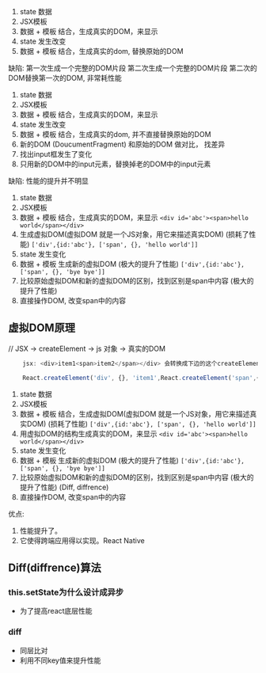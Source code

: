 1. state 数据
2. JSX模板
3. 数据 + 模板 结合，生成真实的DOM，来显示
4. state 发生改变
5. 数据 + 模板 结合，生成真实的dom, 替换原始的DOM
   
缺陷:
第一次生成一个完整的DOM片段
第二次生成一个完整的DOM片段
第二次的DOM替换第一次的DOM, 非常耗性能

1. state 数据
2. JSX模板
3. 数据 + 模板 结合，生成真实的DOM，来显示
4. state 发生改变
5. 数据 + 模板 结合，生成真实的dom, 并不直接替换原始的DOM
6. 新的DOM (DoucumentFragment) 和原始的DOM 做对比， 找差异
7. 找出input框发生了变化
8. 只用新的DOM中的input元素，替换掉老的DOM中的input元素

缺陷:
性能的提升并不明显

1. state 数据
2. JSX模板
3. 数据 + 模板 结合，生成真实的DOM，来显示
`<div id='abc'><span>hello world</span></div>`
4. 生成虚拟DOM(虚拟DOM 就是一个JS对象，用它来描述真实DOM) (损耗了性能)
`['div',{id:'abc'}, ['span', {}, 'hello world']]`
5. state 发生变化
6. 数据 + 模板 生成新的虚拟DOM (极大的提升了性能)
`['div',{id:'abc'}, ['span', {}, 'bye bye']]`
7. 比较原始虚拟DOM和新的虚拟DOM的区别，找到区别是span中内容 (极大的提升了性能)
8. 直接操作DOM, 改变span中的内容

## 虚拟DOM原理
// JSX -> createElement -> js 对象 -> 真实的DOM
```js
    jsx: <div>item1<span>item2</span></div> 会转换成下边的这个createElement

    React.createElement('div', {}, 'item1',React.createElement('span',{},'item2'))
```

1. state 数据
2. JSX模板
3. 数据 + 模板 结合，生成虚拟DOM(虚拟DOM 就是一个JS对象，用它来描述真实DOM) (损耗了性能)
`['div',{id:'abc'}, ['span', {}, 'hello world']]` 
4. 用虚拟DOM的结构生成真实的DOM，来显示
`<div id='abc'><span>hello world</span></div>`
5. state 发生变化
6. 数据 + 模板 生成新的虚拟DOM (极大的提升了性能)
`['div',{id:'abc'}, ['span', {}, 'bye bye']]`
7. 比较原始虚拟DOM和新的虚拟DOM的区别，找到区别是span中内容 (极大的提升了性能)
(Diff, diffrence)
8. 直接操作DOM, 改变span中的内容

优点:
1. 性能提升了。
2. 它使得跨端应用得以实现。React Native

## Diff(diffrence)算法
### this.setState为什么设计成异步
   - 为了提高react底层性能
### diff
   - 同层比对
   - 利用不同key值来提升性能